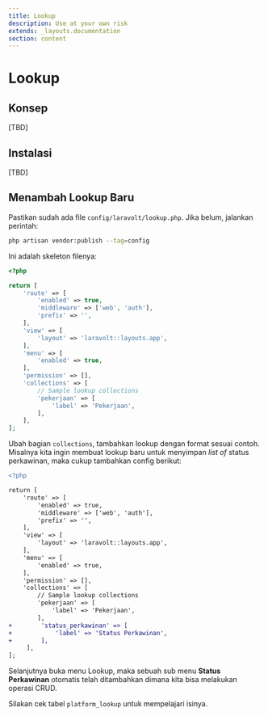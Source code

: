 ```yaml
---
title: Lookup
description: Use at your own risk
extends: _layouts.documentation
section: content
---
```


# Lookup

## Konsep

[TBD]

## Instalasi

[TBD]

## Menambah Lookup Baru

Pastikan sudah ada file `config/laravolt/lookup.php`. Jika belum, jalankan perintah:

```bash
php artisan vendor:publish --tag=config
```

Ini adalah skeleton filenya:

```php
<?php

return [
    'route' => [
        'enabled' => true,
        'middleware' => ['web', 'auth'],
        'prefix' => '',
    ],
    'view' => [
        'layout' => 'laravolt::layouts.app',
    ],
    'menu' => [
        'enabled' => true,
    ],
    'permission' => [],
    'collections' => [
        // Sample lookup collections
        'pekerjaan' => [
            'label' => 'Pekerjaan',
        ],
    ],
];
```

Ubah bagian `collections`, tambahkan lookup dengan format sesuai contoh. Misalnya kita ingin membuat lookup baru untuk menyimpan *list of* status perkawinan, maka cukup tambahkan config berikut:

```diff
<?php

return [
    'route' => [
        'enabled' => true,
        'middleware' => ['web', 'auth'],
        'prefix' => '',
    ],
    'view' => [
        'layout' => 'laravolt::layouts.app',
    ],
    'menu' => [
        'enabled' => true,
    ],
    'permission' => [],
    'collections' => [
        // Sample lookup collections
        'pekerjaan' => [
            'label' => 'Pekerjaan',
        ],
+        'status_perkawinan' => [
+            'label' => 'Status Perkawinan',
+        ],      
     ],
];
```

Selanjutnya buka menu Lookup, maka sebuah sub menu **Status Perkawinan** otomatis telah ditambahkan dimana kita bisa melakukan operasi CRUD.

Silakan cek tabel `platform_lookup` untuk mempelajari isinya.
